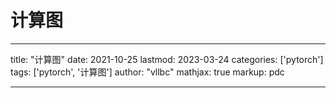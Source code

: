 # 计算图

---
title: "计算图"
date: 2021-10-25
lastmod: 2023-03-24
categories: ['pytorch']
tags: ['pytorch', '计算图']
author: "vllbc"
mathjax: true
markup: pdc

---

